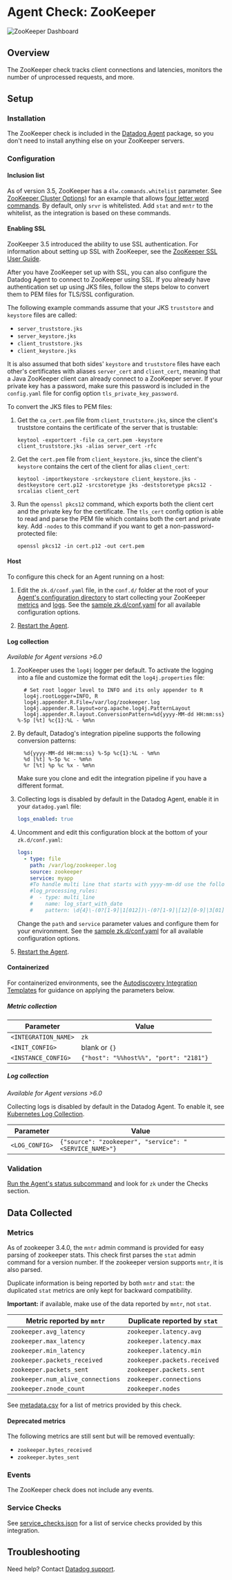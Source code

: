 # Agent Check: ZooKeeper

![ZooKeeper Dashboard][1]

## Overview

The ZooKeeper check tracks client connections and latencies, monitors the number of unprocessed requests, and more.

## Setup

### Installation

The ZooKeeper check is included in the [Datadog Agent][2] package, so you don't need to install anything else on your ZooKeeper servers.

### Configuration

#### Inclusion list

As of version 3.5, ZooKeeper has a `4lw.commands.whitelist` parameter. See [ZooKeeper Cluster Options][3]) for an example that allows [four letter word commands][4]. By default, only `srvr` is whitelisted. Add `stat` and `mntr` to the whitelist, as the integration is based on these commands.

#### Enabling SSL

ZooKeeper 3.5 introduced the ability to use SSL authentication. For information about setting up SSL with ZooKeeper, see the [ZooKeeper SSL User Guide][5]. 

After you have ZooKeeper set up with SSL, you can also configure the Datadog Agent to connect to ZooKeeper using SSL. If you already have authentication set up using JKS files, follow the steps below to convert them to PEM files for TLS/SSL configuration.

The following example commands assume that your JKS `truststore` and `keystore` files are called:

- `server_truststore.jks`
- `server_keystore.jks` 
- `client_truststore.jks`
- `client_keystore.jks`

It is also assumed that both sides' `keystore` and `truststore` files have each other's certificates with aliases `server_cert` and `client_cert`, meaning that a Java ZooKeeper client can already connect to a ZooKeeper server.
If your private key has a password, make sure this password is included in the `config.yaml` file for config option `tls_private_key_password`.

To convert the JKS files to PEM files:

1. Get the `ca_cert.pem` file from `client_truststore.jks`, since the client's truststore contains the certificate of the server that is trustable:
    ```
    keytool -exportcert -file ca_cert.pem -keystore client_truststore.jks -alias server_cert -rfc
    ```
   
2. Get the `cert.pem` file from `client_keystore.jks`, since the client's `keystore` contains the cert of the client for alias `client_cert`:
    ```
    keytool -importkeystore -srckeystore client_keystore.jks -destkeystore cert.p12 -srcstoretype jks -deststoretype pkcs12 -srcalias client_cert
    ```   

3. Run the `openssl pkcs12` command, which exports both the client cert and the private key for the certificate. The `tls_cert` config option is able to read and parse the PEM file which contains both the cert and private key. Add `-nodes` to this command if you want to get a non-password-protected file:
   ```
   openssl pkcs12 -in cert.p12 -out cert.pem
   ``` 
   
<!-- xxx tabs xxx -->
<!-- xxx tab "Host" xxx -->

#### Host

To configure this check for an Agent running on a host:

1. Edit the `zk.d/conf.yaml` file, in the `conf.d/` folder at the root of your [Agent's configuration directory][6] to start collecting your ZooKeeper [metrics](#metric-collection) and [logs](#log-collection).
   See the [sample zk.d/conf.yaml][7] for all available configuration options.

2. [Restart the Agent][8].

#### Log collection

_Available for Agent versions >6.0_

1. ZooKeeper uses the `log4j` logger per default. To activate the logging into a file and customize the format edit the `log4j.properties` file:

   ```text
     # Set root logger level to INFO and its only appender to R
     log4j.rootLogger=INFO, R
     log4j.appender.R.File=/var/log/zookeeper.log
     log4j.appender.R.layout=org.apache.log4j.PatternLayout
     log4j.appender.R.layout.ConversionPattern=%d{yyyy-MM-dd HH:mm:ss} %-5p [%t] %c{1}:%L - %m%n
   ```

2. By default, Datadog's integration pipeline supports the following conversion patterns:

   ```text
     %d{yyyy-MM-dd HH:mm:ss} %-5p %c{1}:%L - %m%n
     %d [%t] %-5p %c - %m%n
     %r [%t] %p %c %x - %m%n
   ```

    Make sure you clone and edit the integration pipeline if you have a different format.

3. Collecting logs is disabled by default in the Datadog Agent, enable it in your `datadog.yaml` file:

   ```yaml
   logs_enabled: true
   ```

4. Uncomment and edit this configuration block at the bottom of your `zk.d/conf.yaml`:

   ```yaml
   logs:
     - type: file
       path: /var/log/zookeeper.log
       source: zookeeper
       service: myapp
       #To handle multi line that starts with yyyy-mm-dd use the following pattern
       #log_processing_rules:
       #  - type: multi_line
       #    name: log_start_with_date
       #    pattern: \d{4}\-(0?[1-9]|1[012])\-(0?[1-9]|[12][0-9]|3[01])
   ```

    Change the `path` and `service` parameter values and configure them for your environment. See the [sample zk.d/conf.yaml][7] for all available configuration options.

5. [Restart the Agent][8].

<!-- xxz tab xxx -->
<!-- xxx tab "Containerized" xxx -->

#### Containerized

For containerized environments, see the [Autodiscovery Integration Templates][9] for guidance on applying the parameters below.

##### Metric collection

| Parameter            | Value                                  |
| -------------------- | -------------------------------------- |
| `<INTEGRATION_NAME>` | `zk`                                   |
| `<INIT_CONFIG>`      | blank or `{}`                          |
| `<INSTANCE_CONFIG>`  | `{"host": "%%host%%", "port": "2181"}` |

##### Log collection

_Available for Agent versions >6.0_

Collecting logs is disabled by default in the Datadog Agent. To enable it, see [Kubernetes Log Collection][10].

| Parameter      | Value                                           |
| -------------- | ----------------------------------------------- |
| `<LOG_CONFIG>` | `{"source": "zookeeper", "service": "<SERVICE_NAME>"}` |

<!-- xxz tab xxx -->
<!-- xxz tabs xxx -->

### Validation

[Run the Agent's status subcommand][11] and look for `zk` under the Checks section.

## Data Collected

### Metrics

As of zookeeper 3.4.0, the `mntr` admin command is provided for easy parsing of zookeeper stats. This check first parses the `stat` admin command for a version number. If the zookeeper version supports `mntr`, it is also parsed.

Duplicate information is being reported by both `mntr` and `stat`: the duplicated
`stat` metrics are only kept for backward compatibility.

**Important:** if available, make use of the data reported by `mntr`, not `stat`.

| Metric reported by `mntr`         | Duplicate reported by `stat` |
| --------------------------------- | ---------------------------- |
| `zookeeper.avg_latency`           | `zookeeper.latency.avg`      |
| `zookeeper.max_latency`           | `zookeeper.latency.max`      |
| `zookeeper.min_latency`           | `zookeeper.latency.min`      |
| `zookeeper.packets_received`      | `zookeeper.packets.received` |
| `zookeeper.packets_sent`          | `zookeeper.packets.sent`     |
| `zookeeper.num_alive_connections` | `zookeeper.connections`      |
| `zookeeper.znode_count`           | `zookeeper.nodes`            |

See [metadata.csv][12] for a list of metrics provided by this check.

#### Deprecated metrics

The following metrics are still sent but will be removed eventually:

- `zookeeper.bytes_received`
- `zookeeper.bytes_sent`

### Events

The ZooKeeper check does not include any events.

### Service Checks

See [service_checks.json][13] for a list of service checks provided by this integration.

## Troubleshooting

Need help? Contact [Datadog support][14].


[1]: https://raw.githubusercontent.com/DataDog/integrations-core/master/zk/images/zk_dashboard.png
[2]: /account/settings/agent/latest
[3]: https://zookeeper.apache.org/doc/r3.5.4-beta/zookeeperAdmin.html#sc_clusterOptions
[4]: https://zookeeper.apache.org/doc/r3.5.4-beta/zookeeperAdmin.html#sc_4lw
[5]: https://cwiki.apache.org/confluence/display/ZOOKEEPER/ZooKeeper+SSL+User+Guide
[6]: https://docs.datadoghq.com/agent/guide/agent-configuration-files/#agent-configuration-directory
[7]: https://github.com/DataDog/integrations-core/blob/master/zk/datadog_checks/zk/data/conf.yaml.example
[8]: https://docs.datadoghq.com/agent/guide/agent-commands/#start-stop-and-restart-the-agent
[9]: https://docs.datadoghq.com/agent/kubernetes/integrations/
[10]: https://docs.datadoghq.com/agent/kubernetes/log/
[11]: https://docs.datadoghq.com/agent/guide/agent-commands/#agent-status-and-information
[12]: https://github.com/DataDog/integrations-core/blob/master/zk/metadata.csv
[13]: https://github.com/DataDog/integrations-core/blob/master/zk/assets/service_checks.json
[14]: https://docs.datadoghq.com/help/
